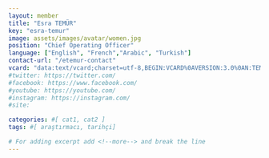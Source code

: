 ```yaml
---
layout: member
title: "Esra TEMÜR"
key: "esra-temur"
image: assets/images/avatar/women.jpg
position: "Chief Operating Officer"
language: ["English", "French","Arabic", "Turkish"]
contact-url: "/etemur-contact"
vcard: "data:text/vcard;charset=utf-8,BEGIN:VCARD%0AVERSION:3.0%0AN:TEMÜR;Esra;;;%0AFN:Esra TEMÜR%0AORG:Mediterranean Agency%0ATITLE:Chief Operating Officer%0ATEL;type=CELL:+905332674022%0AEMAIL:esra@mediterraneanagency.com%0AURL:https://mediterranean.agency/%0AEND:VCARD"
#twitter: https://twitter.com/
#facebook: https://www.facebook.com/
#youtube: https://youtube.com/
#instagram: https://instagram.com/
#site: 

categories: #[ cat1, cat2 ]
tags: #[ araştırmacı, tarihçi]

# For adding excerpt add <!--more--> and break the line
---
```

 
<!--more-->

